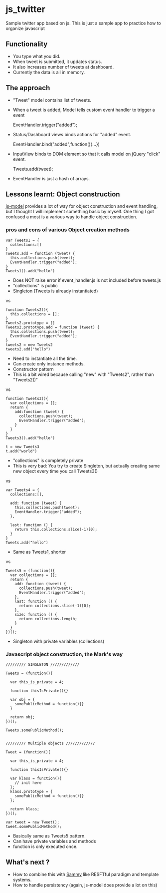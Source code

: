 # js_twitter

Sample twitter app based on js.
This is just a sample app to practice how to organize javascript

## Functionality

- You type what you did.
- When tweet is submitted, it updates status.
- It also increases number of tweets at dashboard.
- Currently the data is all in memory.

## The approach

- "Tweet" model contains list of tweets.
- When a tweet is added, Model tells custom event handler to trigger a event 

    EventHandler.trigger("added");

- Status/Dashboard views binds actions for "added" event.

    EventHandler.bind("added",function(){...})

- InputView binds to DOM element so that it calls model on jQuery "click" event.

    Tweets.add(tweet);

- EventHandler is just a hash of arrays. 

## 

## Lessons learnt: Object construction

[js-model](https://github.com/benpickles/js-model) provides a lot of way for object construction and event handling, but I thought I will implement something basic by myself. One thing I got confused a most is a various way to handle object construction. 


### pros and cons of various Object creation methods

    var Tweets1 = {
      collections:[]
    }
    Tweets.add = function (tweet) {
      this.collections.push(tweet);
      EventHandler.trigger("added");
    }
    Tweets1().add("hello")

- Does NOT raise error if event_handler.js is not included before tweets.js
- "collections" is public 
- Singleton (Tweets is already instantiated)

vs

    function Tweets2(){
      this.collections = [];
    }
    Tweets2.prototype = []
    Tweets2.prototype.add = function (tweet) {
      this.collections.push(tweet);
      EventHandler.trigger("added");
    }  
    tweets2 = new Tweets2
    tweets2.add("hello")

- Need to instantiate all the time.
- Can create only instance methods.
- Constructor pattern
- This is a bit wired because calling "new" with "Tweets2", rather than "Tweets2()"

vs

    function Tweets3(){
      var collections = [];
      return {
        add:function (tweet) {
          collections.push(tweet);
          EventHandler.trigger("added");
        }
      }
    }
    Tweets3().add("hello")

    t = new Tweets3
    t.add("world")
    
- "collections" is completely private
- This is very bad: You try to create Singleton, but actually creating same new object every time you call Tweets3()


vs

    var Tweets4 = {
      collections:[],

      add: function (tweet) {
        this.collections.push(tweet);
        EventHandler.trigger("added");
      },

      last: function () {
        return this.collections.slice(-1)[0];
      }
    }
    Tweets.add("hello")

- Same as Tweets1, shorter

vs

    Tweets5 = (function(){
      var collections = [];
      return {
        add: function (tweet) {
          collections.push(tweet);
          EventHandler.trigger("added");
        },
        last: function () {
          return collections.slice(-1)[0];
        },
        size: function () {
          return collections.length;
        }
      }
    })();

- Singleton with private variables (collections)

### Javascript object construction, the Mark's way


    ///////// SINGLETON /////////////

    Tweets = (function(){
  
      var this_is_private = 4;
  
      function thisIsPrivate(){}
  
      var obj = {
        somePublicMethod = function(){}
      }
  
      return obj;
    })();

    Tweets.somePublicMethod();


    ///////// Multiple objects /////////////

    Tweet = (function(){
  
      var this_is_private = 4;
  
      function thisIsPrivate(){}
  
      var klass = function(){
        // init here
      };
      klass.prototype = {
        somePublicMethod = function(){}
      };
  
      return klass;
    })();

    var tweet = new Tweet();
    tweet.somePublicMethod();

- Basically same as Tweets5 pattern.
- Can have private variables and methods
- function is only executed once.

## What's next ?

- How to combine this with [Sammy](http://code.quirkey.com/sammy/) like RESFTful paradigm and template systems.
- How to handle persistency (again, js-model does provide a lot on this)


